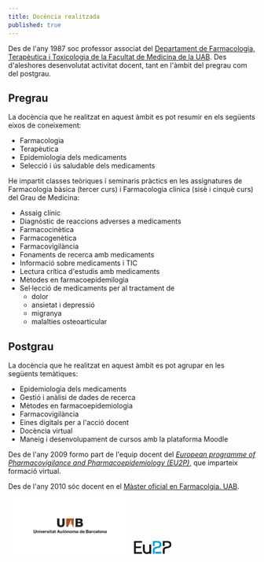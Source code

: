 ```yaml
---
title: Docència realitzada
published: true
---
```


Des de l'any 1987 soc professor associat del <a href="http://www.uab.cat/departament/farmacologia-terapeutica-toxicologia/" target="_blank">Departament de Farmacologia, Terapèutica i Toxicologia de la Facultat de Medicina  de la  UAB</a>. Des d'aleshores desenvolutat activitat docent, tant en l'àmbit del pregrau com del postgrau.

## Pregrau

 La docència que he realitzat en aquest àmbit es pot resumir en els següents eixos de coneixement: 
   * Farmacologia
   * Terapèutica
   * Epidemiologia dels medicaments
   * Selecció i ús saludable dels medicaments

He impartit classes teòriques i seminaris pràctics en les assignatures de Farmacologia bàsica (tercer curs) i Farmacologia clínica (sisè i cinquè curs) del Grau de Medicina: 
  * Assaig clínic
  * Diagnòstic de reaccions adverses a medicaments
  * Farmacocinètica
  * Farmacogenètica
  * Farmacovigilància
  * Fonaments de recerca amb medicaments
  * Informació sobre medicaments i TIC
  * Lectura crítica d'estudis amb medicaments
  * Mètodes en farmacoepidemilogia
  * Sel·lecció de medicaments per al tractament de 
     * dolor
     * ansietat i depressió
     * migranya
     * malalties osteoarticular  
  
## Postgrau

La docència que he realitzat en aquest àmbit es pot agrupar en les següents temàtiques:
  * Epidemiologia dels medicaments
  * Gestió i anàlisi de dades de recerca
  * Mètodes en farmacoepidemiologia
  * Farmacovigilància
  * Eines digitals per a l'acció docent
  * Docència virtual
  * Maneig i desenvolupament de cursos amb la plataforma Moodle
  
Des de l'any 2009 formo part de l'equip docent del <a href="http://www.eu2p.org" target="_blank">_European programme of Pharmacovigilance and Pharmacoepidemiology (EU2P)_</a>, que imparteix formació virtual.

Des de l'any 2010 sóc docent en el <a href="https://www.uab.cat/masteroficial/farmacologia/index.html" target="_blank">Màster oficial en Farmacolgia. UAB</a>.

<div align="left">
<img src="/assets/images/UAB_5_x2,1.png" width="250" /> <img src="/assets/images/eu2p_logo2.png"  width="80" /> 
</div>